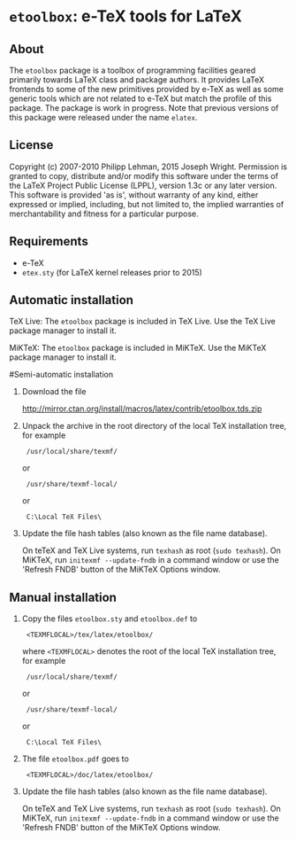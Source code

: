 # `etoolbox`: e-TeX tools for LaTeX

## About

The `etoolbox` package is a toolbox of programming facilities geared
primarily towards LaTeX class and package authors. It provides LaTeX
frontends to some of the new primitives provided by e-TeX as well as
some generic tools which are not related to e-TeX but match the
profile of this package. The package is work in progress. Note that
previous versions of this package were released under the name
`elatex`.

## License

Copyright (c) 2007-2010 Philipp Lehman, 2015 Joseph Wright.
Permission is granted to copy, distribute and/or modify this
software under the terms of the LaTeX Project Public License (LPPL),
version 1.3c or any later version. This software is provided 'as
is', without warranty of any kind, either expressed or implied,
including, but not limited to, the implied warranties of
merchantability and fitness for a particular purpose.

## Requirements

 - e-TeX
 - `etex.sty` (for LaTeX kernel releases prior to 2015)

## Automatic installation

TeX Live: The `etoolbox` package is included in TeX Live.
          Use the TeX Live package manager to install it.

MiKTeX:   The `etoolbox` package is included in MiKTeX.
          Use the MiKTeX package manager to install it.

#Semi-automatic installation

1. Download the file

   http://mirror.ctan.org/install/macros/latex/contrib/etoolbox.tds.zip

2. Unpack the archive in the root directory of the local TeX
   installation tree, for example

        /usr/local/share/texmf/
    
   or

        /usr/share/texmf-local/

   or

        C:\Local TeX Files\

3. Update the file hash tables (also known as the file name
   database).
   
   On teTeX and TeX Live systems, run `texhash` as root (`sudo
   texhash`). On MiKTeX, run `initexmf --update-fndb` in a command
   window or use the 'Refresh FNDB' button of the MiKTeX Options
   window.

## Manual installation

1. Copy the files `etoolbox.sty` and `etoolbox.def` to

        <TEXMFLOCAL>/tex/latex/etoolbox/

   where `<TEXMFLOCAL>` denotes the root of the local TeX installation
   tree, for example

        /usr/local/share/texmf/

   or

        /usr/share/texmf-local/

   or

        C:\Local TeX Files\

2. The file `etoolbox.pdf` goes to

        <TEXMFLOCAL>/doc/latex/etoolbox/

3. Update the file hash tables (also known as the file name
   database).

   On teTeX and TeX Live systems, run `texhash` as root (`sudo
   texhash`). On MiKTeX, run `initexmf --update-fndb` in a command
   window or use the 'Refresh FNDB' button of the MiKTeX Options
   window.
